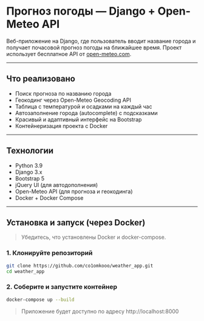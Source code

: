 # Прогноз погоды — Django + Open-Meteo API

Веб-приложение на Django, где пользователь вводит название города и получает почасовой прогноз погоды на ближайшее время. Проект использует бесплатное API от [open-meteo.com](https://open-meteo.com/).

---

## Что реализовано

- Поиск прогноза по названию города
- Геокодинг через Open-Meteo Geocoding API
- Таблица с температурой и осадками на каждый час
- Автозаполнение города (autocomplete) с подсказками
- Красивый и адаптивный интерфейс на Bootstrap
- Контейнеризация проекта с Docker

---

## Технологии

- Python 3.9
- Django 3.x
- Bootstrap 5
- jQuery UI (для автодополнения)
- Open-Meteo API (для прогноза и геокодинга)
- Docker + Docker Compose

---

## Установка и запуск (через Docker)

> Убедитесь, что установлены Docker и docker-compose.

### 1. Клонируйте репозиторий

```bash
git clone https://github.com/co1omkooo/weather_app.git
cd weather_app
```

### 2. Соберите и запустите контейнер

```bash
docker-compose up --build
```

> Приложение будет доступно по адресу http://localhost:8000
